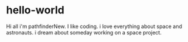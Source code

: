 # hello-world
Hi all
i'm pathfinderNew. I like coding. 
i love everything about space and astronauts.
i dream about someday working on a space project.
